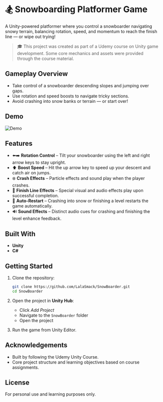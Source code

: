 # 🏂 Snowboarding Platformer Game

A Unity-powered platformer where you control a snowboarder navigating snowy terrain, balancing rotation, speed, and momentum to reach the finish line — or wipe out trying!

> 🎓 This project was created as part of a Udemy course on Unity game development. Some core mechanics and assets were provided through the course material.

## Gameplay Overview

- Take control of a snowboarder descending slopes and jumping over gaps.
- Use rotation and speed boosts to navigate tricky sections.
- Avoid crashing into snow banks or terrain — or start over!

## Demo
![Demo](SnowBoarder.gif)
## Features

- ⬅️➡️ **Rotation Control** – Tilt your snowboarder using the left and right arrow keys to stay upright.
- ⬆️ **Boost Speed** – Hit the up arrow key to speed up your descent and catch air on jumps.
- ❄️ **Crash Effects** – Particle effects and sound play when the player crashes.
- 🏁 **Finish Line Effects** – Special visual and audio effects play upon successful completion.
- 🔁 **Auto-Restart** – Crashing into snow or finishing a level restarts the game automatically.
- 🔊 **Sound Effects** – Distinct audio cues for crashing and finishing the level enhance feedback.

## Built With

- **Unity** 
- **C#**

## Getting Started

1. Clone the repository:
   ```bash
   git clone https://github.com/LalaSmack/SnowBoarder.git
   cd SnowBoarder
2. Open the project in **Unity Hub**:
   - Click *Add Project*
   - Navigate to the `SnowBoarder` folder
   - Open the project

3. Run the game from Unity Editor.

## Acknowledgements

- Built by following the Udemy Unity Course.
- Core project structure and learning objectives based on course assignments.

## License

For personal use and learning purposes only.

